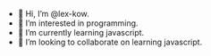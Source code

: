 - 👋 Hi, I’m @lex-kow.
- 👀 I’m interested in programming.
- 🌱 I’m currently learning javascript.
- 💞️ I’m looking to collaborate on learning javascript.

<!---
lex-kow/lex-kow is a ✨ special ✨ repository because its `README.md` (this file) appears on your GitHub profile.
You can click the Preview link to take a look at your changes.
--->
